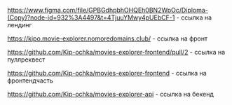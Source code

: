 https://www.figma.com/file/GPBGdhpbhOHQEh0BN2WpOc/Diploma-(Copy)?node-id=932%3A4497&t=4TjuuYMwy4pUEbCF-1 - ссылка на лендинг

https://kipo.movie-explorer.nomoredomains.club/ - ссылка на фронт

https://github.com/Kip-ochka/movies-explorer-frontend/pull/2 - ссылка на пуллреквест

https://github.com/Kip-ochka/movies-explorer-frontend - ссылка на фронтендчасть

https://github.com/Kip-ochka/movies-explorer-api - ссылка на бекенд
